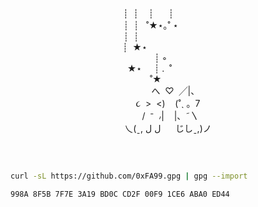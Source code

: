 <p align="center">
┊&nbsp;&nbsp;┊&nbsp;&nbsp;&nbsp;&nbsp;┊&nbsp;&nbsp;&nbsp;&nbsp;&nbsp;&nbsp;┊&nbsp;&nbsp;&nbsp;&nbsp;&nbsp;&nbsp;&nbsp;&nbsp;&nbsp;&nbsp;&nbsp;&nbsp;&nbsp;&nbsp;&nbsp;&nbsp;<br>
┊&nbsp;&nbsp;┊&nbsp;&nbsp;&nbsp;˚★⋆｡˚&nbsp;⋆&nbsp;&nbsp;&nbsp;&nbsp;&nbsp;&nbsp;&nbsp;&nbsp;&nbsp;&nbsp;&nbsp;&nbsp;&nbsp;&nbsp;<br>
┊&nbsp;&nbsp;┊&nbsp;&nbsp;&nbsp;&nbsp;&nbsp;&nbsp;&nbsp;&nbsp;&nbsp;&nbsp;&nbsp;&nbsp;&nbsp;&nbsp;&nbsp;&nbsp;&nbsp;&nbsp;&nbsp;&nbsp;&nbsp;&nbsp;&nbsp;&nbsp;&nbsp;&nbsp;&nbsp;&nbsp;&nbsp;&nbsp;<br>
┊&nbsp;&nbsp;★⋆&nbsp;&nbsp;&nbsp;&nbsp;&nbsp;&nbsp;&nbsp;&nbsp;&nbsp;&nbsp;&nbsp;&nbsp;&nbsp;&nbsp;&nbsp;&nbsp;&nbsp;&nbsp;&nbsp;&nbsp;&nbsp;&nbsp;&nbsp;&nbsp;&nbsp;&nbsp;&nbsp;<br>
┊&nbsp;◦&nbsp;&nbsp;&nbsp;&nbsp;&nbsp;&nbsp;<br>
★⋆&nbsp;&nbsp;&nbsp;&nbsp;&nbsp;┊&nbsp;.&nbsp;&nbsp;˚&nbsp;&nbsp;&nbsp;&nbsp;&nbsp;&nbsp;&nbsp;&nbsp;&nbsp;&nbsp;&nbsp;&nbsp;&nbsp;&nbsp;&nbsp;<br>
&nbsp;&nbsp;&nbsp;&nbsp;&nbsp;&nbsp;&nbsp;&nbsp;&nbsp;&nbsp;˚★&nbsp;&nbsp;&nbsp;&nbsp;&nbsp;&nbsp;&nbsp;&nbsp;&nbsp;&nbsp;&nbsp;&nbsp;&nbsp;&nbsp;&nbsp;&nbsp;&nbsp;&nbsp;&nbsp;&nbsp;<br>
&nbsp;&nbsp;&nbsp;&nbsp;&nbsp;&nbsp;へ&nbsp;&nbsp;♡&nbsp;&nbsp;╱|、<br>
&nbsp;&nbsp;&nbsp;૮&nbsp;&nbsp;>&nbsp;&nbsp;<)&nbsp;&nbsp;&nbsp;&nbsp;(˚ˎ&nbsp;。7&nbsp;&nbsp;&nbsp;<br>
&nbsp;&nbsp;&nbsp;/&nbsp;&nbsp;⁻&nbsp;&nbsp;៸|&nbsp;&nbsp;&nbsp;&nbsp;|、˜〵&nbsp;<br>
乀(ˍ, ل&nbsp;ل&nbsp;&nbsp;&nbsp;&nbsp;&nbsp;&nbsp;じしˍ,)ノ
</p>

<h2></h2><br>

```sh
curl -sL https://github.com/0xFA99.gpg | gpg --import
```

```console
998A 8F5B 7F7E 3A19 BD0C CD2F 00F9 1CE6 ABA0 ED44
```
